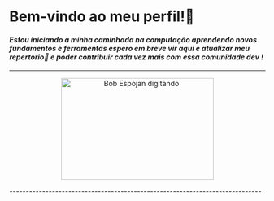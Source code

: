 # Bem-vindo ao meu perfil!👋
#### *Estou iniciando a minha caminhada na computação aprendendo novos fundamentos e ferramentas espero em breve vir aqui e atualizar meu repertorio🚀 e poder contribuir cada vez mais com essa comunidade dev !*
-----------------------------------------------------------------------------
<p align="center">
  <img src="https://media1.tenor.com/m/tWD3GjJcoHgAAAAC/spongebob-computer.gif" alt="Bob Espojan digitando" width="300" height="200">
</p>
-----------------------------------------------------------------------------